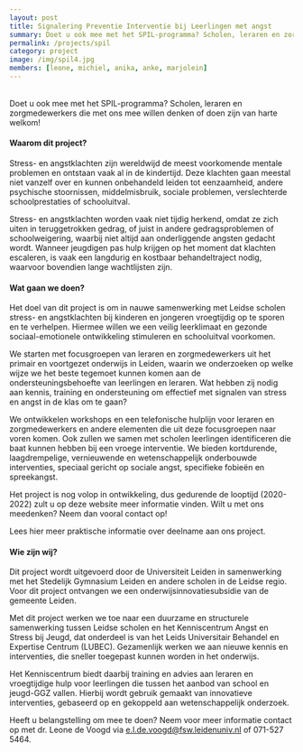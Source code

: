 ```yaml
---
layout: post
title: Signalering Preventie Interventie bij Leerlingen met angst
summary: Doet u ook mee met het SPIL-programma? Scholen, leraren en zorgmedewerkers die met ons mee willen denken of doen zijn van harte welkom!
permalink: /projects/spil
category: project
image: /img/spil4.jpg
members: [leone, michiel, anika, anke, marjolein]
---
```


<br>
Doet u ook mee met het SPIL-programma? Scholen, leraren en zorgmedewerkers die met ons mee willen denken of doen zijn van harte welkom!


#### Waarom dit project?
Stress- en angstklachten zijn wereldwijd de meest voorkomende mentale problemen en ontstaan vaak al in de kindertijd. Deze klachten gaan meestal niet vanzelf over en kunnen onbehandeld leiden tot eenzaamheid, andere psychische stoornissen, middelmisbruik, sociale problemen, verslechterde schoolprestaties of schooluitval.

Stress- en angstklachten worden vaak niet tijdig herkend, omdat ze zich uiten in teruggetrokken gedrag, of juist in andere gedragsproblemen of schoolweigering, waarbij niet altijd aan onderliggende angsten gedacht wordt. Wanneer jeugdigen pas hulp krijgen op het moment dat klachten escaleren, is vaak een langdurig en kostbaar behandeltraject nodig, waarvoor bovendien lange wachtlijsten zijn.


#### Wat gaan we doen?
Het doel van dit project is om in nauwe samenwerking met Leidse scholen stress- en angstklachten bij kinderen en jongeren vroegtijdig op te sporen en te verhelpen. Hiermee willen we een veilig leerklimaat en gezonde sociaal-emotionele ontwikkeling stimuleren en schooluitval voorkomen.

We starten met focusgroepen van leraren en zorgmedewerkers uit het primair en voortgezet onderwijs in Leiden, waarin we onderzoeken op welke wijze we het beste tegemoet kunnen komen aan de ondersteuningsbehoefte van leerlingen en leraren. Wat hebben zij nodig aan kennis, training en ondersteuning om effectief met signalen van stress en angst in de klas om te gaan?

We ontwikkelen workshops en een telefonische hulplijn voor leraren en zorgmedewerkers en andere elementen die uit deze focusgroepen naar voren komen. Ook zullen we samen met scholen leerlingen identificeren die baat kunnen hebben bij een vroege interventie. We bieden kortdurende, laagdrempelige, vernieuwende en wetenschappelijk onderbouwde interventies, speciaal gericht op sociale angst, specifieke fobieën en spreekangst.

Het project is nog volop in ontwikkeling, dus gedurende de looptijd (2020-2022) zult u op deze website meer informatie vinden. Wilt u met ons meedenken? Neem dan vooral contact op!

Lees hier meer praktische informatie over deelname aan ons project.


#### Wie zijn wij?
Dit project wordt uitgevoerd door de Universiteit Leiden in samenwerking met het Stedelijk Gymnasium Leiden en andere scholen in de Leidse regio. Voor dit project ontvangen we een onderwijsinnovatiesubsidie van de gemeente Leiden.

Met dit project werken we toe naar een duurzame en structurele samenwerking tussen Leidse scholen en het Kenniscentrum Angst en Stress bij Jeugd, dat onderdeel is van het Leids Universitair Behandel en Expertise Centrum (LUBEC). Gezamenlijk werken we aan nieuwe kennis en interventies, die sneller toegepast kunnen worden in het onderwijs.

Het Kenniscentrum biedt daarbij training en advies aan leraren en vroegtijdige hulp voor leerlingen die tussen het aanbod van school en jeugd-GGZ vallen. Hierbij wordt gebruik gemaakt van innovatieve interventies, gebaseerd op en gekoppeld aan wetenschappelijk onderzoek.


Heeft u belangstelling om mee te doen? Neem voor meer informatie contact op met dr. Leone de Voogd via e.l.de.voogd@fsw.leidenuniv.nl of 071-527 5464. 

<br>
